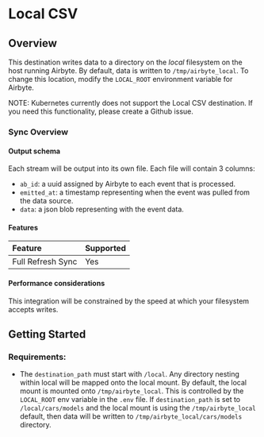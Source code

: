 # Local CSV

## Overview

This destination writes data to a directory on the _local_ filesystem on the host running Airbyte. By default, data is written to `/tmp/airbyte_local`. To change this location, modify the `LOCAL_ROOT` environment variable for Airbyte.

NOTE: Kubernetes currently does not support the Local CSV destination. If you need this functionality, please create a Github issue.

### Sync Overview

#### Output schema

Each stream will be output into its own file. Each file will contain 3 columns:

* `ab_id`: a uuid assigned by Airbyte to each event that is processed.
* `emitted_at`: a timestamp representing when the event was pulled from the data source.
* `data`: a json blob representing with the event data.

#### Features

| Feature | Supported |
| :--- | :--- |
| Full Refresh Sync | Yes |

#### Performance considerations

This integration will be constrained by the speed at which your filesystem accepts writes.

## Getting Started

### Requirements:

* The `destination_path` must start with `/local`. Any directory nesting within local will be mapped onto the local mount. By default, the local mount is mounted onto `/tmp/airbyte_local`. This is controlled by the `LOCAL_ROOT` env variable in the `.env` file. If `destination_path` is set to `/local/cars/models` and the local mount is using the `/tmp/airbyte_local` default, then data will be written to `/tmp/airbyte_local/cars/models` directory.

